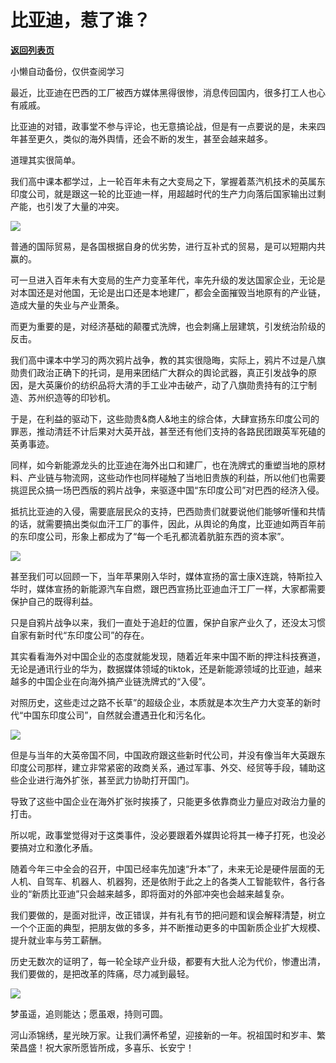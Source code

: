 # 比亚迪，惹了谁？

[**返回列表页**](/gzh/政事堂2019)

小懒自动备份，仅供查阅学习

最近，比亚迪在巴西的工厂被西方媒体黑得很惨，消息传回国内，很多打工人也心有戚戚。

比亚迪的对错，政事堂不参与评论，也无意搞论战，但是有一点要说的是，未来四年甚至更久，类似的海外舆情，还会不断的发生，甚至会越来越多。

道理其实很简单。

我们高中课本都学过，上一轮百年未有之大变局之下，掌握着蒸汽机技术的英属东印度公司，就是跟这一轮的比亚迪一样，用超越时代的生产力向落后国家输出过剩产能，也引发了大量的冲突。

![](https://mmbiz.qpic.cn/mmbiz_jpg/rxhS23yu8cNx6cX08aaQFptvrhcaaCb40Go2HZ4Yf2XibqBTGaNwIqEMpVB2RicMWcvCzLfY0jTbnicIicApibEibO2A/640?wx_fmt=jpeg&from;=appmsg)

普通的国际贸易，是各国根据自身的优劣势，进行互补式的贸易，是可以短期内共赢的。

可一旦进入百年未有大变局的生产力变革年代，率先升级的发达国家企业，无论是对本国还是对他国，无论是出口还是本地建厂，都会全面摧毁当地原有的产业链，造成大量的失业与产业萧条。

而更为重要的是，对经济基础的颠覆式洗牌，也会刺痛上层建筑，引发统治阶级的反击。

我们高中课本中学习的两次鸦片战争，教的其实很隐晦，实际上，鸦片不过是八旗勋贵们政治正确下的托词，是用来团结广大群众的舆论武器，真正引发战争的原因，是大英廉价的纺织品将大清的手工业冲击破产，动了八旗勋贵持有的江宁制造、苏州织造等的印钞机。

于是，在利益的驱动下，这些勋贵&商人&地主的综合体，大肆宣扬东印度公司的罪恶，推动清廷不计后果对大英开战，甚至还有他们支持的各路民团跟英军死磕的英勇事迹。

同样，如今新能源龙头的比亚迪在海外出口和建厂，也在洗牌式的重塑当地的原材料、产业链与物流网，这些动作也同样碰触了当地旧贵族的利益，所以他们也需要挑逗民众搞一场巴西版的鸦片战争，来驱逐中国“东印度公司”对巴西的经济入侵。

抵抗比亚迪的入侵，需要底层民众的支持，巴西勋贵们就要说他们能够听懂和共情的话，就需要搞出类似血汗工厂的事件，因此，从舆论的角度，比亚迪如两百年前的东印度公司，形象上都成为了“每一个毛孔都流着肮脏东西的资本家”。

![](https://mmbiz.qpic.cn/mmbiz_jpg/rxhS23yu8cNx6cX08aaQFptvrhcaaCb4WwBt8Jr9OrGlmefkWaj0ty2ClVhkKdUxcmGnebBmiaa6jZRWIfHibMicg/640?wx_fmt=jpeg&from;=appmsg)

甚至我们可以回顾一下，当年苹果刚入华时，媒体宣扬的富士康X连跳，特斯拉入华时，媒体宣扬的新能源汽车自燃，跟巴西宣扬比亚迪血汗工厂一样，大家都需要保护自己的既得利益。

只是自鸦片战争以来，我们一直处于追赶的位置，保护自家产业久了，还没太习惯自家有新时代“东印度公司”的存在。

其实看看海外对中国企业的态度就能发现，随着近年来中国不断的押注科技赛道，无论是通讯行业的华为，数据媒体领域的tiktok，还是新能源领域的比亚迪，越来越多的中国企业在向海外搞产业链洗牌式的“入侵”。

对照历史，这些走过之路不长草”的超级企业，本质就是本次生产力大变革的新时代“中国东印度公司”，自然就会遭遇丑化和污名化。

![](https://mmbiz.qpic.cn/mmbiz_jpg/rxhS23yu8cNx6cX08aaQFptvrhcaaCb4iahKx6FwLTcjrEDibZXEXXWZia0BwWdkjpGxeFepGFVSOiboHNdEH3rqAw/640?wx_fmt=jpeg&from;=appmsg)

但是与当年的大英帝国不同，中国政府跟这些新时代公司，并没有像当年大英跟东印度公司那样，建立非常紧密的政商关系，通过军事、外交、经贸等手段，辅助这些企业进行海外扩张，甚至武力协助打开国门。

导致了这些中国企业在海外扩张时挨揍了，只能更多依靠商业力量应对政治力量的打击。

所以呢，政事堂觉得对于这类事件，没必要跟着外媒舆论将其一棒子打死，也没必要搞对立和激化矛盾。

随着今年三中全会的召开，中国已经率先加速“升本”了，未来无论是硬件层面的无人机、自驾车、机器人、机器狗，还是依附于此之上的各类人工智能软件，各行各业的“新质比亚迪”只会越来越多，即将面对的外部冲突也会越来越复杂。

我们要做的，是面对批评，改正错误，并有礼有节的把问题和误会解释清楚，树立一个个正面的典型，把朋友做的多多，并不断推动更多的中国新质企业扩大规模、提升就业率与劳工薪酬。

历史无数次的证明了，每一轮全球产业升级，都要有大批人沦为代价，惨遭出清，我们要做的，是把改革的阵痛，尽力减到最轻。

![](https://mmbiz.qpic.cn/mmbiz_png/rxhS23yu8cNx6cX08aaQFptvrhcaaCb4Qtq3LcQCaoRBZGCaxY7NFdVJdtteZgO8hLU9F1h9ObczAMF9Uy2EzQ/640?wx_fmt=png&from;=appmsg)

梦虽遥，追则能达；愿虽艰，持则可圆。

河山添锦绣，星光映万家。让我们满怀希望，迎接新的一年。祝祖国时和岁丰、繁荣昌盛！祝大家所愿皆所成，多喜乐、长安宁！

